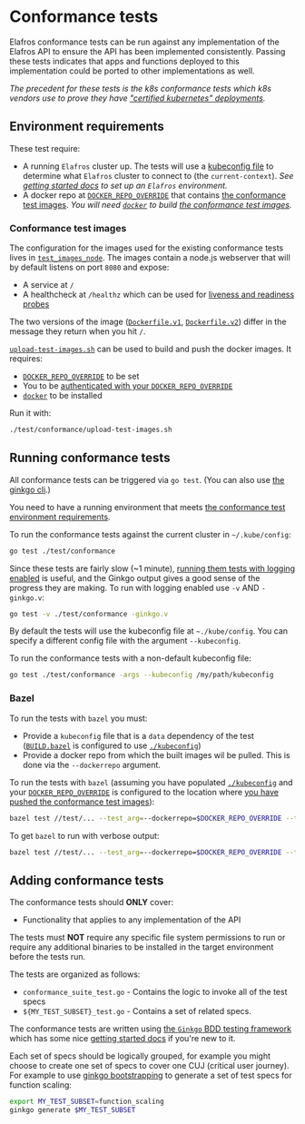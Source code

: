 # Conformance tests

Elafros conformance tests can be run against any implementation
of the Elafros API to ensure the API has been implemented consistently.
Passing these tests indicates that apps and functions deployed to
this implementation could be ported to other implementations as well.

_The precedent for these tests is the k8s conformance tests which k8s
vendors use to prove they have ["certified kubernetes"
deployments](https://github.com/cncf/k8s-conformance#certified-kubernetes)._

## Environment requirements

These test require:

* A running `Elafros` cluster up. The tests will use a
  [kubeconfig file](https://kubernetes.io/docs/concepts/configuration/organize-cluster-access-kubeconfig/)
  to determine what `Elafros` cluster to connect to (the `current-context`).
  _See [getting started docs](../../DEVELOPMENT.md#getting-started) to set up
  an `Elafros` environment._
* A docker repo at [`DOCKER_REPO_OVERRIDE`](../../DEVELOPMENT.md#environment-setup)
  that contains [the conformance test images](#conformance-test-images).
  _You will need [`docker`](https://docs.docker.com/install/) to build [the conformance test
  images](#conformance-test-images)._

### Conformance test images

The configuration for the images used for the existing conformance tests lives in
[`test_images_node`](./test_images_node). The images contain a node.js webserver that
will by default listens on port `8080` and expose:

* A service at `/`
* A healthcheck at `/healthz` which can be used for [liveness and readiness probes](https://kubernetes.io/docs/tasks/configure-pod-container/configure-liveness-readiness-probes/)

The two versions of the image ([`Dockerfile.v1`](./test_images_node/Dockerfile.v1),
[`Dockerfile.v2`](./test_images_node/Dockerfile.v2)) differ in the message they return
when you hit `/`.

[`upload-test-images.sh`](./upload-test-images.sh) can be used to build and push the
docker images. It requires:

* [`DOCKER_REPO_OVERRIDE`](../../DEVELOPMENT.md#environment-setup) to be set
* You to be [authenticated with your
  `DOCKER_REPO_OVERRIDE`](../../docs/setting-up-a-docker-registry.md)
* [`docker`](https://docs.docker.com/install/) to be installed

Run it with:

```bash
./test/conformance/upload-test-images.sh
```

## Running conformance tests

All conformance tests can be triggered via `go test`. (You can also use
[the ginkgo cli](https://onsi.github.io/ginkgo/#the-ginkgo-cli).)

You need to have a running environment that meets [the conformance test
environment requirements](#environment-requirements).

To run the conformance tests against the current cluster in `~/.kube/config`:

```bash
go test ./test/conformance
```

Since these tests are fairly slow (~1 minute), [running them tests with
logging enabled](https://onsi.github.io/ginkgo/#logging-output) is useful,
and the Ginkgo output gives a good sense of the progress they are making.
To run with logging enabled use `-v` AND `-ginkgo.v`:

```bash
go test -v ./test/conformance -ginkgo.v
```

By default the tests will use the kubeconfig file at `~./kube/config`.
You can specify a different config file with the argument `--kubeconfig`.

To run the conformance tests with a non-default kubeconfig file:

```bash
go test ./test/conformance -args --kubeconfig /my/path/kubeconfig
```

### Bazel

To run the tests with `bazel` you must:

* Provide a `kubeconfig` file that is a `data` dependency of the test
  ([`BUILD.bazel`](./BUILD.bazel) is configured to use [`./kubeconfig`](./kubeconfig))
* Provide a docker repo from which the built images wil be pulled. This is done
  via the `--dockerrepo` argument.

To run the tests with `bazel` (assuming you have populated [`./kubeconfig`](./kubeconfig)
and your [`DOCKER_REPO_OVERRIDE`](../../DEVELOPMENT.md#environment-setup) is configured
to the location where [you have pushed the conformance test images](#conformance-test-images)):

```bash
bazel test //test/... --test_arg=--dockerrepo=$DOCKER_REPO_OVERRIDE --test_arg=--./kubeconfig
```

To get `bazel` to run with verbose output:

```bash
bazel test //test/... --test_arg=--dockerrepo=$DOCKER_REPO_OVERRIDE --test_arg=-ginkgo.v
```

## Adding conformance tests

The conformance tests should **ONLY** cover:

  * Functionality that applies to any implementation of the API

The tests must **NOT** require any specific file system permissions to run or
require any additional binaries to be installed in the target environment before
the tests run.

The tests are organized as follows:

* `conformance_suite_test.go` - Contains the logic to invoke all of the test specs
* `${MY_TEST_SUBSET}_test.go` - Contains a set of related specs.

The conformance tests are written using [the `Ginkgo` BDD testing
framework](https://github.com/onsi/ginkgo) which has some nice [getting started
docs](https://onsi.github.io/ginkgo/#getting-started-writing-your-first-test)
if you're new to it.

Each set of specs should be logically grouped, for example you might choose to create
one set of specs to cover one CUJ (critical user journey). For example to use
[ginkgo bootstrapping](https://onsi.github.io/ginkgo/#bootstrapping-a-suite) to
generate a set of test specs for function scaling:

```bash
export MY_TEST_SUBSET=function_scaling
ginkgo generate $MY_TEST_SUBSET
```